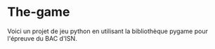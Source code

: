 # The-game
Voici un projet de jeu python en utilisant la bibliothèque pygame pour l'épreuve du BAC d'ISN.
